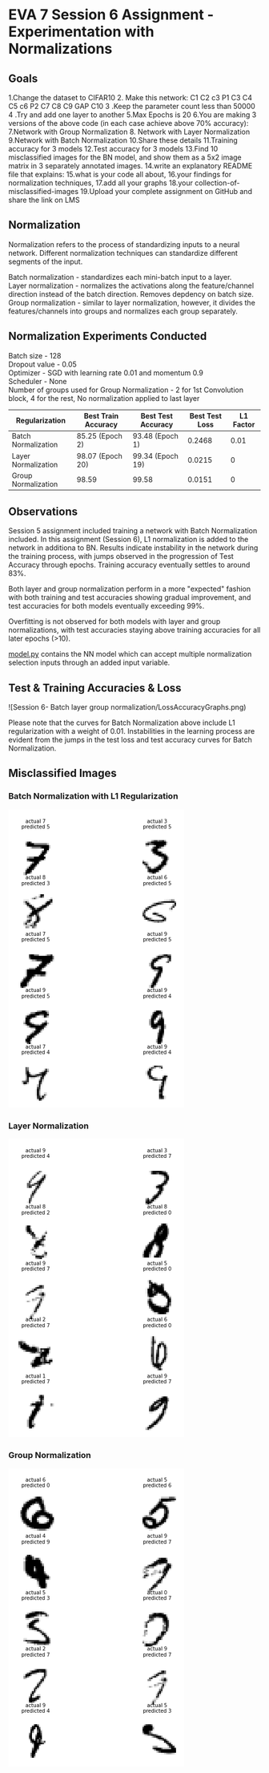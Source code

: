 # EVA 7 Session 6 Assignment - Experimentation with Normalizations


## Goals
1.Change the dataset to CIFAR10
2. Make this network:
C1 C2 c3 P1 C3 C4 C5 c6 P2 C7 C8 C9 GAP C10
3 .Keep the parameter count less than 50000
4 .Try and add one layer to another
5.Max Epochs is 20
6.You are making 3 versions of the above code (in each case achieve above 70% accuracy):
7.Network with Group Normalization
8. Network with Layer Normalization
9.Network with Batch Normalization
10.Share these details
11.Training accuracy for 3 models
12.Test accuracy for 3 models
13.Find 10 misclassified images for the BN model, and show them as a 5x2 image matrix in 3 separately annotated images. 
14.write an explanatory README file that explains:
15.what is your code all about,
16.your findings for normalization techniques,
17.add all your graphs
18.your collection-of-misclassified-images 
19.Upload your complete assignment on GitHub and share the link on LMS


## Normalization
Normalization refers to the process of standardizing inputs to a neural network. Different normalization techniques can standardize different segments of the input. 

Batch normalization - standardizes each mini-batch input to a layer.\
Layer normalization - normalizes the activations along the feature/channel direction instead of the batch direction. Removes depdency on batch size. \
Group normalization - similar to layer normalization, however, it divides the features/channels into groups and normalizes each group separately.

## Normalization Experiments Conducted

Batch size - 128 \
Dropout value - 0.05 \
Optimizer - SGD with learning rate 0.01 and momentum 0.9 \
Scheduler - None \
Number of groups used for Group Normalization - 2 for 1st Convolution block, 4 for the rest, No normalization applied to last layer

|Regularization|	Best Train Accuracy	| Best Test Accuracy |	Best Test Loss| L1 Factor |
|------------|-----------------|-------------|----------|---|
|Batch Normalization|85.25 (Epoch 2)|93.48 (Epoch 1)|0.2468|0.01
|Layer Normalization|98.07 (Epoch 20)|99.34 (Epoch 19)|0.0215|0
|Group Normalization|98.59|99.58|0.0151|0

## Observations

Session 5 assignment included training a network with Batch Normalization included. In this assignment (Session 6), L1 normalization is added to the network in additiona to BN. Results indicate instability in the network during the training process, with jumps observed in the progression of Test Accuracy through epochs. Training accuracy eventually settles to around 83%.

Both layer and group normalization perform in a more "expected" fashion with both training and test accuracies showing gradual improvement, and test accuracies for both models eventually exceeding 99%.

Overfitting is not observed for both models with layer and group normalizations, with test accuracies staying above training accuracies for all later epochs (>10).

[model.py](https://github.com/arghya05/erav1/blob/master/Session%206-%20Batch%20layer%20group%20normalization/model.py) contains the NN model which can accept multiple normalization selection inputs through an added input variable.

## Test & Training Accuracies & Loss
![Session 6- Batch layer group normalization/LossAccuracyGraphs.png)

Please note that the curves for Batch Normalization above include L1 regularization with a weight of 0.01.
Instabilities in the learning process are evident from the jumps in the test loss and test accuracy curves for Batch Normalization.

## Misclassified Images

### Batch Normalization with L1 Regularization
![BatchNorm](batch_norm.png)

### Layer Normalization
![LayerNorm](layer_norm.png)

### Group Normalization
![GroupNorm](group_norm.png)

